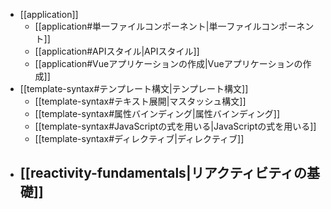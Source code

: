 - [[application]]
	- [[application#単一ファイルコンポーネント|単一ファイルコンポーネント]]
	-  [[application#APIスタイル|APIスタイル]]
	- [[application#Vueアプリケーションの作成|Vueアプリケーションの作成]]
-  [[template-syntax#テンプレート構文|テンプレート構文]]
	- [[template-syntax#テキスト展開|マスタッシュ構文]]
	- [[template-syntax#属性バインディング|属性バインディング]]
	- [[template-syntax#JavaScriptの式を用いる|JavaScriptの式を用いる]]
	- [[template-syntax#ディレクティブ|ディレクティブ]]
- [[reactivity-fundamentals|リアクティビティの基礎]]
	- 